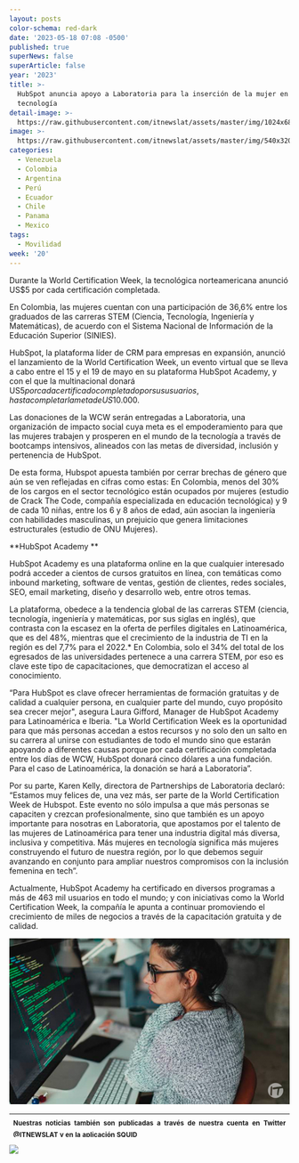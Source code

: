 ```yaml
---
layout: posts
color-schema: red-dark
date: '2023-05-18 07:08 -0500'
published: true
superNews: false
superArticle: false
year: '2023'
title: >-
  HubSpot anuncia apoyo a Laboratoria para la inserción de la mujer en la
  tecnología 
detail-image: >-
  https://raw.githubusercontent.com/itnewslat/assets/master/img/1024x680/mujer-codigo-g.jpg
image: >-
  https://raw.githubusercontent.com/itnewslat/assets/master/img/540x320/mujer-codigo-p.jpg
categories:
  - Venezuela
  - Colombia
  - Argentina
  - Perú
  - Ecuador
  - Chile
  - Panama
  - Mexico
tags:
  - Movilidad
week: '20'
---
```

Durante la World Certification Week, la tecnológica norteamericana anunció US$5 por cada certificación completada. 

En Colombia, las mujeres cuentan con una participación de 36,6% entre los graduados de las carreras STEM (Ciencia, Tecnología, Ingeniería y Matemáticas), de acuerdo con el Sistema Nacional de Información de la Educación Superior (SINIES).  

HubSpot, la plataforma líder de CRM para empresas en expansión, anunció el lanzamiento de la World Certification Week, un evento virtual que se lleva a cabo entre el 15 y el 19 de mayo en su plataforma HubSpot Academy, y con el que la multinacional donará US$5 por cada certificado completado por sus usuarios, hasta completar la meta de US$10.000. 

Las donaciones de la WCW serán entregadas a Laboratoria, una organización de impacto social cuya meta es el empoderamiento para que las mujeres trabajen y prosperen en el mundo de la tecnología a través de bootcamps intensivos, alineados con las metas de diversidad, inclusión y pertenencia de HubSpot. 

De esta forma, Hubspot apuesta también por cerrar brechas de género que aún se ven reflejadas en cifras como estas: En Colombia, menos del 30% de los cargos en el sector tecnológico están ocupados por mujeres (estudio de Crack The Code,  compañía especializada en educación tecnológica) y 9 de cada 10 niñas, entre los 6 y 8 años de edad, aún asocian la ingeniería con habilidades masculinas, un prejuicio que genera limitaciones estructurales (estudio de ONU Mujeres). 

**HubSpot Academy **

HubSpot Academy es una plataforma online en la que cualquier interesado podrá acceder a cientos de cursos gratuitos en línea, con temáticas como inbound marketing, software de ventas, gestión de clientes, redes sociales, SEO, email marketing, diseño y desarrollo web, entre otros temas. 

La plataforma, obedece a la tendencia global  de las carreras STEM (ciencia, tecnología, ingeniería y matemáticas, por sus siglas en inglés), que contrasta con la escasez en la oferta de perfiles digitales en Latinoamérica, que es del 48%, mientras que el crecimiento de la industria de TI en la región es del 7,7% para el 2022.* En Colombia, solo el 34% del total de los egresados de las universidades pertenece a una carrera STEM, por eso es clave este tipo de capacitaciones, que democratizan el acceso al conocimiento. 

“Para HubSpot es clave ofrecer herramientas de formación gratuitas y de calidad a cualquier persona, en cualquier parte del mundo, cuyo propósito sea crecer mejor", asegura Laura Gifford, Manager de HubSpot Academy para Latinoamérica e Iberia. "La World Certification Week es la oportunidad para que más personas accedan a estos recursos y no solo den un salto en su carrera al unirse con estudiantes de todo el mundo sino que estarán apoyando a diferentes causas porque por cada certificación completada entre los días de WCW, HubSpot donará cinco dólares a una fundación. Para el caso de Latinoamérica, la donación se hará a Laboratoria”. 

Por su parte, Karen Kelly, directora de Partnerships de Laboratoria declaró: “Estamos muy felices de, una vez más, ser parte de la World Certification Week de Hubspot. Este evento no sólo impulsa a que más personas se capaciten y crezcan profesionalmente, sino que también es un apoyo importante para nosotras en Laboratoria, que apostamos por el talento de las mujeres de Latinoamérica para tener una industria digital más diversa, inclusiva y competitiva. Más mujeres en tecnología significa más mujeres construyendo el futuro de nuestra región, por lo que debemos seguir avanzando en conjunto para ampliar nuestros compromisos con la inclusión femenina en tech”. 

Actualmente, HubSpot Academy ha certificado en diversos programas a más de 463 mil usuarios en todo el mundo; y con iniciativas como la World Certification Week, la compañía le apunta a continuar promoviendo el crecimiento de miles de negocios a través de la capacitación gratuita y de calidad. 

![](https://raw.githubusercontent.com/itnewslat/assets/master/img/540x320/mujer-codigo-p.jpg)

<table style="height: 42px;" width="569">
<tbody>
<tr>
<td style="text-align: justify;"><sub><strong>Nuestras noticias también son publicadas a través de nuestra cuenta en Twitter <a href="https://twitter.com/itnewslat?lang=es">@ITNEWSLAT</a> y en la aplicación <a href="https://squidapp.co/en/">SQUID</a></strong></sub></td>
</tr>
</tbody>
</table>
<img src="https://tracker.metricool.com/c3po.jpg?hash=56f88a41e39ab42c063cc51676587a04"/>